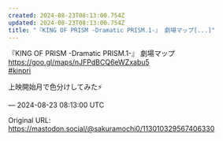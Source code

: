 ```yaml
---
created: 2024-08-23T08:13:00.754Z
updated: 2024-08-23T08:13:00.754Z
title: "『KING OF PRISM -Dramatic PRISM.1-』 劇場マップ[...]"
---
```


<p>『KING OF PRISM -Dramatic PRISM.1-』 劇場マップ<br /><a href="https://goo.gl/maps/nJFPdBCQ6eWZxabu5" target="_blank" rel="nofollow noopener" translate="no"><span class="invisible">https://</span><span class="">goo.gl/maps/nJFPdBCQ6eWZxabu5</span><span class="invisible"></span></a><br /><a href="https://mastodon.social/tags/kinpri" class="mention hashtag" rel="tag">#<span>kinpri</span></a> </p><p>上映開始月で色分けしてみた⚡️</p>

&mdash; 2024-08-23 08:13:00 UTC

Original URL: https://mastodon.social/@sakuramochi0/113010329567406330
